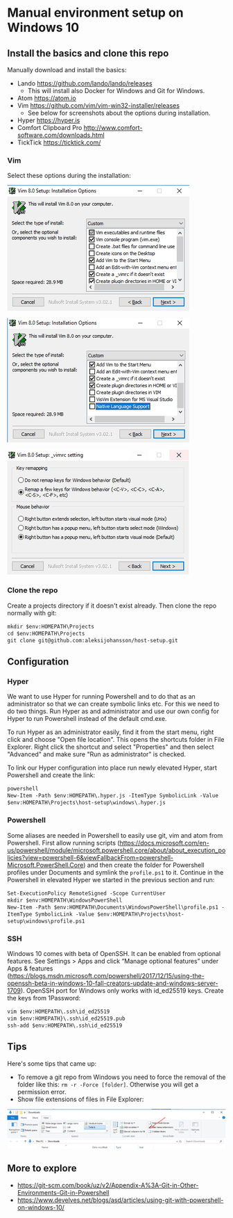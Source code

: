 # Manual environment setup on Windows 10

## Install the basics and clone this repo

Manually download and install the basics:
- Lando https://github.com/lando/lando/releases
  - This will install also Docker for Windows and Git for Windows.
- Atom https://atom.io
- Vim https://github.com/vim/vim-win32-installer/releases
  - See below for screenshots about the options during installation.
- Hyper https://hyper.is
- Comfort Clipboard Pro http://www.comfort-software.com/downloads.html
- TickTick https://ticktick.com/

### Vim

Select these options during the installation:

![Vim Setup Options Part 1](vim_setup_options1.png "Vim Setup Options Part 1")

![Vim Setup Options Part 2](vim_setup_options2.png "Vim Setup Options Part 2")

![Vim Setup Options Part 3](vim_setup_options3.png "Vim Setup Options Part 3")

### Clone the repo

Create a projects directory if it doesn't exist already. Then clone the repo normally with git:
```
mkdir $env:HOMEPATH\Projects
cd $env:HOMEPATH\Projects
git clone git@github.com:aleksijohansson/host-setup.git
```

## Configuration

### Hyper

We want to use Hyper for running Powershell and to do that as an administrator so that we can create symbolic links etc. For this we need to do two things. Run Hyper as and administrator and use our own config for Hyper to run Powershell instead of the default cmd.exe.

To run Hyper as an administrator easily, find it from the start menu, right click and choose "Open file location". This opens the shortcuts folder in File Explorer. Right click the shortcut and select "Properties" and then select "Advanced" and make sure "Run as administrator" is checked.

To link our Hyper configuration into place run newly elevated Hyper, start Powershell and create the link:
```
powershell
New-Item -Path $env:HOMEPATH\.hyper.js -ItemType SymbolicLink -Value $env:HOMEPATH\Projects\host-setup\windows\.hyper.js
```

### Powershell

Some aliases are needed in Powershell to easily use git, vim and atom from Powershell. First allow running scripts (https://docs.microsoft.com/en-us/powershell/module/microsoft.powershell.core/about/about_execution_policies?view=powershell-6&viewFallbackFrom=powershell-Microsoft.PowerShell.Core) and then create the folder for Powershell profiles under Documents and symlink the `profile.ps1` to it. Continue in the Powershell in elevated Hyper we started in the previous section and run:

```
Set-ExecutionPolicy RemoteSigned -Scope CurrentUser
mkdir $env:HOMEPATH\WindowsPowerShell
New-Item -Path $env:HOMEPATH\Documents\WindowsPowerShell\profile.ps1 -ItemType SymbolicLink -Value $env:HOMEPATH\Projects\host-setup\windows\profile.ps1
```

### SSH

Windows 10 comes with beta of OpenSSH. It can be enabled from optional features. See Settings > Apps and click “Manage optional features” under Apps & features (https://blogs.msdn.microsoft.com/powershell/2017/12/15/using-the-openssh-beta-in-windows-10-fall-creators-update-and-windows-server-1709). OpenSSH port for Windows only works with id_ed25519 keys. Create the keys from 1Password:

```
vim $env:HOMEPATH\.ssh\id_ed25519
vim $env:HOMEPATH}\.ssh\id_ed25519.pub
ssh-add $env:HOMEPATH\.ssh\id_ed25519
```

## Tips

Here's some tips that came up:

- To remove a git repo from Windows you need to force the removal of the folder like this: `rm -r -Force [folder]`. Otherwise you will get a permission error.
- Show file extensions of files in File Explorer:

![Windows Show File Extensions](windows_show_file_extensions.png "Windows Show File Extensions")

## More to explore

- https://git-scm.com/book/uz/v2/Appendix-A%3A-Git-in-Other-Environments-Git-in-Powershell
- https://www.develves.net/blogs/asd/articles/using-git-with-powershell-on-windows-10/
